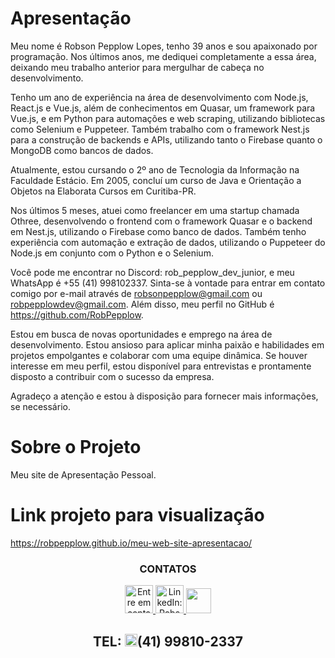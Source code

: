 # Apresentação
Meu nome é Robson Pepplow Lopes, tenho 39 anos e sou apaixonado por programação. Nos últimos anos, me dediquei completamente a essa área, deixando meu trabalho anterior para mergulhar de cabeça no desenvolvimento.

Tenho um ano de experiência na área de desenvolvimento com Node.js, React.js e Vue.js, além de conhecimentos em Quasar, um framework para Vue.js, e em Python para automações e web scraping, utilizando bibliotecas como Selenium e Puppeteer. Também trabalho com o framework Nest.js para a construção de backends e APIs, utilizando tanto o Firebase quanto o MongoDB como bancos de dados.

Atualmente, estou cursando o 2º ano de Tecnologia da Informação na Faculdade Estácio. Em 2005, concluí um curso de Java e Orientação a Objetos na Elaborata Cursos em Curitiba-PR.

Nos últimos 5 meses, atuei como freelancer em uma startup chamada Othree, desenvolvendo o frontend com o framework Quasar e o backend em Nest.js, utilizando o Firebase como banco de dados. Também tenho experiência com automação e extração de dados, utilizando o Puppeteer do Node.js em conjunto com o Python e o Selenium.

Você pode me encontrar no Discord: rob_pepplow_dev_junior, e meu WhatsApp é +55 (41) 998102337. Sinta-se à vontade para entrar em contato comigo por e-mail através de robsonpepplow@gmail.com ou robpepplowdev@gmail.com. Além disso, meu perfil no GitHub é https://github.com/RobPepplow.

Estou em busca de novas oportunidades e emprego na área de desenvolvimento. Estou ansioso para aplicar minha paixão e habilidades em projetos empolgantes e colaborar com uma equipe dinâmica. Se houver interesse em meu perfil, estou disponível para entrevistas e prontamente disposto a contribuir com o sucesso da empresa.

Agradeço a atenção e estou à disposição para fornecer mais informações, se necessário.


# Sobre o Projeto


Meu site de Apresentação Pessoal.

# Link projeto para visualização

https://robpepplow.github.io/meu-web-site-apresentacao/



<div align="center">
  <h3 color="red">CONTATOS</h3>
</div>
<div align="center" display="flex" gap="20">
<a href = "mailto:robsonpepplow@gmail.com"><img height="45" width="45" alt="Entre em contato: robsonpepplow@gmail.com" src="https://user-images.githubusercontent.com/106199387/215278918-09bfab55-007e-4d5d-aa06-92599b3b1ddf.png" target="_blank">   </a>
<a href="https://www.linkedin.com/in/RobPepplow" target="_blank"><img height="45" width="45" alt="LinkedIn: RobsonPepplow" src="https://user-images.githubusercontent.com/106199387/215278978-a0132796-df9b-48cb-b36a-1296e5c0dd4f.png" target="_blank">   </a>
<a href="https://github.com/RobPepplow">
  <img height="40" width"60" src="https://user-images.githubusercontent.com/106199387/215277343-78a0a4fd-d469-4b0b-ac5e-b25906bd96c4.png"></a>  
  

  
 ## TEL: <img height="20" width="20" src="https://user-images.githubusercontent.com/106199387/215279006-d0d6053d-6d04-4ef4-aec7-cf36fd133454.png"/>(41) 99810-2337
  
  
</div>
